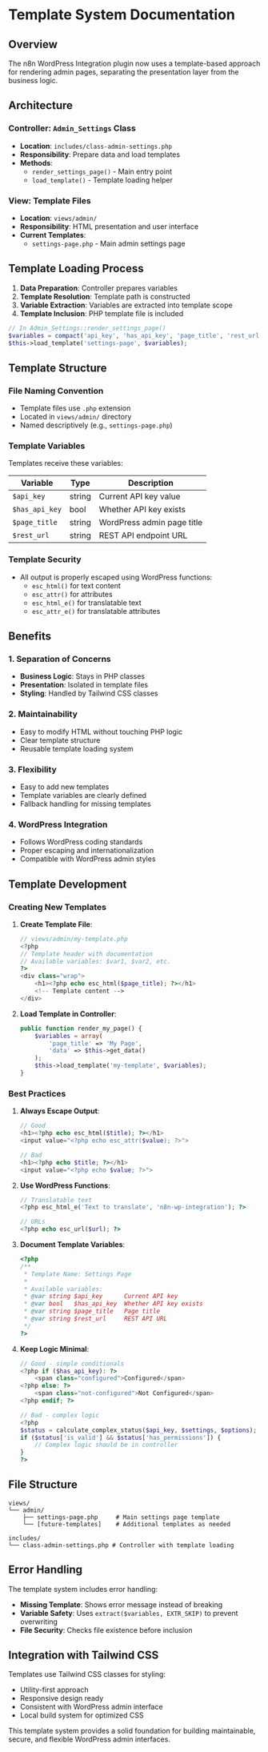 # Template System Documentation

## Overview

The n8n WordPress Integration plugin now uses a template-based approach for rendering admin pages, separating the presentation layer from the business logic.

## Architecture

### Controller: `Admin_Settings` Class
- **Location**: `includes/class-admin-settings.php`
- **Responsibility**: Prepare data and load templates
- **Methods**:
  - `render_settings_page()` - Main entry point
  - `load_template()` - Template loading helper

### View: Template Files
- **Location**: `views/admin/`
- **Responsibility**: HTML presentation and user interface
- **Current Templates**:
  - `settings-page.php` - Main admin settings page

## Template Loading Process

1. **Data Preparation**: Controller prepares variables
2. **Template Resolution**: Template path is constructed
3. **Variable Extraction**: Variables are extracted into template scope
4. **Template Inclusion**: PHP template file is included

```php
// In Admin_Settings::render_settings_page()
$variables = compact('api_key', 'has_api_key', 'page_title', 'rest_url');
$this->load_template('settings-page', $variables);
```

## Template Structure

### File Naming Convention
- Template files use `.php` extension
- Located in `views/admin/` directory
- Named descriptively (e.g., `settings-page.php`)

### Template Variables
Templates receive these variables:

| Variable | Type | Description |
|----------|------|-------------|
| `$api_key` | string | Current API key value |
| `$has_api_key` | bool | Whether API key exists |
| `$page_title` | string | WordPress admin page title |
| `$rest_url` | string | REST API endpoint URL |

### Template Security
- All output is properly escaped using WordPress functions:
  - `esc_html()` for text content
  - `esc_attr()` for attributes
  - `esc_html_e()` for translatable text
  - `esc_attr_e()` for translatable attributes

## Benefits

### 1. Separation of Concerns
- **Business Logic**: Stays in PHP classes
- **Presentation**: Isolated in template files
- **Styling**: Handled by Tailwind CSS classes

### 2. Maintainability
- Easy to modify HTML without touching PHP logic
- Clear template structure
- Reusable template loading system

### 3. Flexibility
- Easy to add new templates
- Template variables are clearly defined
- Fallback handling for missing templates

### 4. WordPress Integration
- Follows WordPress coding standards
- Proper escaping and internationalization
- Compatible with WordPress admin styles

## Template Development

### Creating New Templates

1. **Create Template File**:
   ```php
   // views/admin/my-template.php
   <?php
   // Template header with documentation
   // Available variables: $var1, $var2, etc.
   ?>
   <div class="wrap">
       <h1><?php echo esc_html($page_title); ?></h1>
       <!-- Template content -->
   </div>
   ```

2. **Load Template in Controller**:
   ```php
   public function render_my_page() {
       $variables = array(
           'page_title' => 'My Page',
           'data' => $this->get_data()
       );
       $this->load_template('my-template', $variables);
   }
   ```

### Best Practices

1. **Always Escape Output**:
   ```php
   // Good
   <h1><?php echo esc_html($title); ?></h1>
   <input value="<?php echo esc_attr($value); ?>">
   
   // Bad
   <h1><?php echo $title; ?></h1>
   <input value="<?php echo $value; ?>">
   ```

2. **Use WordPress Functions**:
   ```php
   // Translatable text
   <?php esc_html_e('Text to translate', 'n8n-wp-integration'); ?>
   
   // URLs
   <?php echo esc_url($url); ?>
   ```

3. **Document Template Variables**:
   ```php
   <?php
   /**
    * Template Name: Settings Page
    *
    * Available variables:
    * @var string $api_key      Current API key
    * @var bool   $has_api_key  Whether API key exists
    * @var string $page_title   Page title
    * @var string $rest_url     REST API URL
    */
   ?>
   ```

4. **Keep Logic Minimal**:
   ```php
   // Good - simple conditionals
   <?php if ($has_api_key): ?>
       <span class="configured">Configured</span>
   <?php else: ?>
       <span class="not-configured">Not Configured</span>
   <?php endif; ?>
   
   // Bad - complex logic
   <?php
   $status = calculate_complex_status($api_key, $settings, $options);
   if ($status['is_valid'] && $status['has_permissions']) {
       // Complex logic should be in controller
   }
   ?>
   ```

## File Structure

```
views/
└── admin/
    ├── settings-page.php     # Main settings page template
    └── [future-templates]    # Additional templates as needed

includes/
└── class-admin-settings.php # Controller with template loading
```

## Error Handling

The template system includes error handling:

- **Missing Template**: Shows error message instead of breaking
- **Variable Safety**: Uses `extract($variables, EXTR_SKIP)` to prevent overwriting
- **File Security**: Checks file existence before inclusion

## Integration with Tailwind CSS

Templates use Tailwind CSS classes for styling:
- Utility-first approach
- Responsive design ready
- Consistent with WordPress admin interface
- Local build system for optimized CSS

This template system provides a solid foundation for building maintainable, secure, and flexible WordPress admin interfaces.
